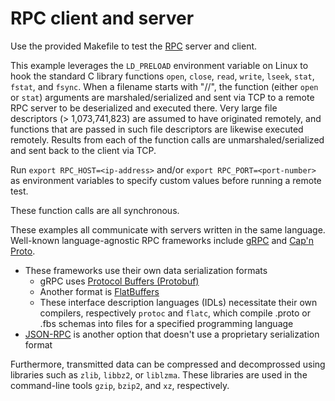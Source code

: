 # RPC client and server

Use the provided Makefile to test the [RPC](https://en.wikipedia.org/wiki/Remote_procedure_call) server and client.

This example leverages the `LD_PRELOAD` environment variable on Linux to hook the standard C library functions `open`, `close`, `read`, `write`, `lseek`, `stat`, `fstat`, and `fsync`. When a filename starts with "//", the function (either `open` or `stat`) arguments are marshaled/serialized and sent via TCP to a remote RPC server to be deserialized and executed there. Very large file descriptors (> 1,073,741,823) are assumed to have originated remotely, and functions that are passed in such file descriptors are likewise executed remotely. Results from each of the function calls are unmarshaled/serialized and sent back to the client via TCP.

Run `export RPC_HOST=<ip-address>` and/or `export RPC_PORT=<port-number>` as environment variables to specify custom values before running a remote test.

These function calls are all synchronous.

These examples all communicate with servers written in the same language. Well-known language-agnostic RPC frameworks include [gRPC](https://en.wikipedia.org/wiki/GRPC) and [Cap'n Proto](https://en.wikipedia.org/wiki/Cap%27n_Proto).

- These frameworks use their own data serialization formats
    - gRPC uses [Protocol Buffers (Protobuf)](https://en.wikipedia.org/wiki/Protocol_Buffers)
    - Another format is [FlatBuffers](https://en.wikipedia.org/wiki/FlatBuffers)
    - These interface description languages (IDLs) necessitate their own compilers, respectively `protoc` and `flatc`, which compile .proto or .fbs schemas into files for a specified programming language
- [JSON-RPC](https://en.wikipedia.org/wiki/JSON-RPC) is another option that doesn't use a proprietary serialization format

Furthermore, transmitted data can be compressed and decomprossed using libraries such as `zlib`, `libbz2`, or `liblzma`. These libraries are used in the command-line tools `gzip`, `bzip2`, and `xz`, respectively.

